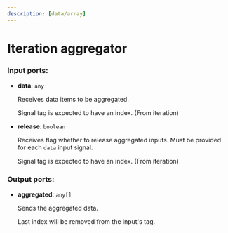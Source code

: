 ```yaml
---
description: [data/array]
---
```


# Iteration aggregator

### Input ports:

* __data__: ` any `

    Receives data items to be aggregated.
    
    Signal tag is expected to have an index. (From iteration)


* __release__: ` boolean `

    Receives flag whether to release aggregated inputs. Must be provided for each `data` input signal.
    
    Signal tag is expected to have an index. (From iteration)

### Output ports:

* __aggregated__: ` any[] `

    Sends the aggregated data.
    
    Last index will be removed from the input's tag.

